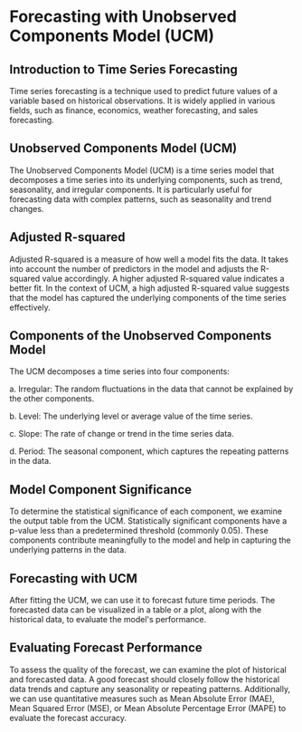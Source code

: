 # Forecasting with Unobserved Components Model (UCM)

## Introduction to Time Series Forecasting
Time series forecasting is a technique used to predict future values of a variable based on historical observations. It is widely applied in various fields, such as finance, economics, weather forecasting, and sales forecasting.

## Unobserved Components Model (UCM)
The Unobserved Components Model (UCM) is a time series model that decomposes a time series into its underlying components, such as trend, seasonality, and irregular components. It is particularly useful for forecasting data with complex patterns, such as seasonality and trend changes.

## Adjusted R-squared
Adjusted R-squared is a measure of how well a model fits the data. It takes into account the number of predictors in the model and adjusts the R-squared value accordingly. A higher adjusted R-squared value indicates a better fit. In the context of UCM, a high adjusted R-squared value suggests that the model has captured the underlying components of the time series effectively.

## Components of the Unobserved Components Model
The UCM decomposes a time series into four components:

a. Irregular: The random fluctuations in the data that cannot be explained by the other components.

b. Level: The underlying level or average value of the time series.

c. Slope: The rate of change or trend in the time series data.

d. Period: The seasonal component, which captures the repeating patterns in the data.

## Model Component Significance
To determine the statistical significance of each component, we examine the output table from the UCM. Statistically significant components have a p-value less than a predetermined threshold (commonly 0.05). These components contribute meaningfully to the model and help in capturing the underlying patterns in the data.

## Forecasting with UCM
After fitting the UCM, we can use it to forecast future time periods. The forecasted data can be visualized in a table or a plot, along with the historical data, to evaluate the model's performance.

## Evaluating Forecast Performance
To assess the quality of the forecast, we can examine the plot of historical and forecasted data. A good forecast should closely follow the historical data trends and capture any seasonality or repeating patterns. Additionally, we can use quantitative measures such as Mean Absolute Error (MAE), Mean Squared Error (MSE), or Mean Absolute Percentage Error (MAPE) to evaluate the forecast accuracy.
